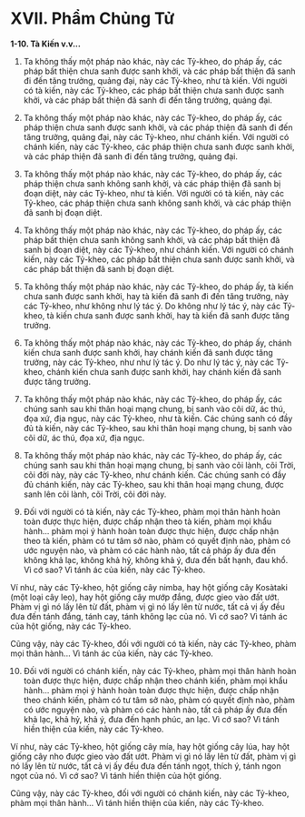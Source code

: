 # XVII. Phẩm Chủng Tử

**1-10. Tà Kiến v.v...**

<!--pg-->
1. Ta không thấy một pháp nào khác, này các Tỷ-kheo, do pháp ấy, các pháp bất thiện chưa sanh được
sanh khởi, và các pháp bất thiện đã sanh đi đến tăng trưởng, quảng đại, này các Tỷ-kheo, như tà kiến.
Với người có tà kiến, này các Tỷ-kheo, các pháp bất thiện chưa sanh được sanh khởi, và các pháp bất
thiện đã sanh đi đến tăng trưởng, quảng đại.

<!--pg-->
2. Ta không thấy một pháp nào khác, này các Tỷ-kheo, do pháp ấy, các pháp thiện chưa sanh được sanh
khởi, và các pháp thiện đã sanh đi đến tăng trưởng, quảng đại, này các Tỷ-kheo, như chánh kiến. Với
người có chánh kiến, này các Tỷ-kheo, các pháp thiện chưa sanh được sanh khởi, và các pháp thiện đã
sanh đi đến tăng trưởng, quảng đại.

<!--pg-->
3. Ta không thấy một pháp nào khác, này các Tỷ-kheo, do pháp ấy, các pháp thiện chưa sanh không
sanh khởi, và các pháp thiện đã sanh bị đoạn diệt, này các Tỷ-kheo, như tà kiến. Với người có tà kiến,
này các Tỷ-kheo, các pháp thiện chưa sanh không sanh khởi, và các pháp thiện đã sanh bị đoạn diệt.

<!--pg-->
4. Ta không thấy một pháp nào khác, này các Tỷ-kheo, do pháp ấy, các pháp bất thiện chưa sanh không
sanh khởi, và các pháp bất thiện đã sanh bị đoạn diệt, này các Tỷ-kheo, như chánh kiến. Với người có
chánh kiến, này các Tỷ-kheo, các pháp bất thiện chưa sanh được sanh khởi, và các pháp bất thiện đã
sanh bị đoạn diệt.

<!--pg-->
5. Ta không thấy một pháp nào khác, này các Tỷ-kheo, do pháp ấy, tà kiến chưa sanh được sanh khởi,
hay tà kiến đã sanh đi đến tăng trưởng, này các Tỷ-kheo, như không như lý tác ý. Do không như lý tác ý,
này các Tỷ-kheo, tà kiến chưa sanh được sanh khởi, hay tà kiến đã sanh được tăng trưởng.

<!--pg-->
6. Ta không thấy một pháp nào khác, này các Tỷ-kheo, do pháp ấy, chánh kiến chưa sanh được sanh
khởi, hay chánh kiến đã sanh được tăng trưởng, này các Tỷ-kheo, như như lý tác ý. Do như lý tác ý, này
các Tỷ-kheo, chánh kiến chưa sanh được sanh khởi, hay chánh kiến đã sanh được tăng trưởng.

<!--pg-->
7. Ta không thấy một pháp nào khác, này các Tỷ-kheo, do pháp ấy, các chúng sanh sau khi thân hoại
mạng chung, bị sanh vào cõi dữ, ác thú, đọa xứ, địa ngục, này các Tỷ-kheo, như tà kiến. Các chúng sanh
có đầy đủ tà kiến, này các Tỷ-kheo, sau khi thân hoại mạng chung, bị sanh vào cõi dữ, ác thú, đọa xứ,
địa ngục.

<!--pg-->
8. Ta không thấy một pháp nào khác, này các Tỷ-kheo, do pháp ấy, các chúng sanh sau khi thân hoại
mạng chung, bị sanh vào cõi lành, cõi Trời, cõi đời này, này các Tỷ-kheo, như chánh kiến. Các chúng
sanh có đầy đủ chánh kiến, này các Tỷ-kheo, sau khi thân hoại mạng chung, được sanh lên cõi lành, cõi
Trời, cõi đời này.

<!--pg-->
9. Ðối với người có tà kiến, này các Tỷ-kheo, phàm mọi thân hành hoàn toàn được thực hiện, được chấp
nhận theo tà kiến, phàm mọi khẩu hành... phàm mọi ý hành hoàn toàn được thực hiện, được chấp nhận
theo tà kiến, phàm có tư tâm sở nào, phàm có quyết định nào, phàm có ước nguyện nào, và phàm có các
hành nào, tất cả pháp ấy đưa đến không khả lạc, không khả hỷ, không khả ý, đưa đến bất hạnh, đau khổ.
Vì cớ sao? Vì tánh ác của kiến, này các Tỷ-kheo.

Ví như, này các Tỷ-kheo, hột giống cây nimba, hay hột giống cây Kosàtaki (một loại cây leo), hay hột
giống cây mướp đắng, được gieo vào đất ướt. Phàm vị gì nó lấy lên từ đất, phàm vị gì nó lấy lên từ
nước, tất cả vị ấy đều đưa đến tánh đắng, tánh cay, tánh không lạc của nó. Vì cớ sao? Vì tánh ác của hột
giống, này các Tỷ-kheo.

Cũng vậy, này các Tỷ-kheo, đối với người có tà kiến, này các Tỷ-kheo, phàm mọi thân hành... Vì tánh
ác của kiến, này các Tỷ-kheo.

<!--pg-->
10. Ðối với người có chánh kiến, này các Tỷ-kheo, phàm mọi thân hành hoàn toàn được thực hiện, được
chấp nhận theo chánh kiến, phàm mọi khẩu hành... phàm mọi ý hành hoàn toàn được thực hiện, được
chấp nhận theo chánh kiến, phàm có tư tâm sở nào, phàm có quyết định nào, phàm có ước nguyện nào,
và phàm có các hành nào, tất cả pháp ấy đưa đến khả lạc, khả hỷ, khả ý, đưa đến hạnh phúc, an lạc. Vì
cớ sao? Vì tánh hiền thiện của kiến, này các Tỷ-kheo.

Ví như, này các Tỷ-kheo, hột giống cây mía, hay hột giống cây lúa, hay hột giống cây nho được gieo
vào đất ướt. Phàm vị gì nó lấy lên từ đất, phàm vị gì nó lấy lên từ nước, tất cả vị ấy đều đưa đến tánh
ngọt, thích ý, tánh ngon ngọt của nó. Vì cớ sao? Vì tánh hiền thiện của hột giống.

Cũng vậy, này các Tỷ-kheo, đối với người có chánh kiến, này các Tỷ-kheo, phàm mọi thân hành... Vì
tánh hiền thiện của kiến, này các Tỷ-kheo.

